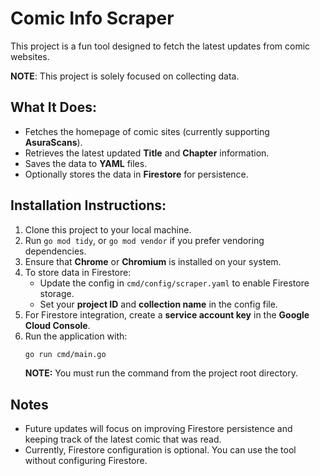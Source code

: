 # Comic Info Scraper

This project is a fun tool designed to fetch the latest updates from comic websites.

**NOTE**: This project is solely focused on collecting data.

## What It Does:
- Fetches the homepage of comic sites (currently supporting **AsuraScans**).
- Retrieves the latest updated **Title** and **Chapter** information.
- Saves the data to **YAML** files.
- Optionally stores the data in **Firestore** for persistence.

## Installation Instructions:
1. Clone this project to your local machine.
2. Run `go mod tidy`, or `go mod vendor` if you prefer vendoring dependencies.
3. Ensure that **Chrome** or **Chromium** is installed on your system.
4. To store data in Firestore:
   - Update the config in `cmd/config/scraper.yaml` to enable Firestore storage.
   - Set your **project ID** and **collection name** in the config file.
5. For Firestore integration, create a **service account key** in the **Google Cloud Console**.
6. Run the application with:
   ```sh
   go run cmd/main.go
   ```
   **NOTE:** You must run the command from the project root directory.

## Notes
* Future updates will focus on improving Firestore persistence and keeping track of the latest comic that was read.
* Currently, Firestore configuration is optional. You can use the tool without configuring Firestore.